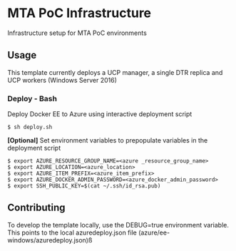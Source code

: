 # MTA PoC Infrastructure
Infrastructure setup for MTA PoC environments

## Usage
This template currently deploys a UCP manager, a single DTR replica and UCP workers (Windows Server 2016)

### Deploy - Bash

Deploy Docker EE to Azure using interactive deployment script
```
$ sh deploy.sh
```

**[Optional]** Set environment variables to prepopulate variables in the deployment script
```
$ export AZURE_RESOURCE_GROUP_NAME=<azure _resource_group_name>
$ export AZURE_LOCATION=<azure_location>
$ export AZURE_ITEM_PREFIX=<azure_item_prefix>
$ export AZURE_DOCKER_ADMIN_PASSWORD=<azure_docker_admin_password>
$ export SSH_PUBLIC_KEY=$(cat ~/.ssh/id_rsa.pub)
```

## Contributing
To develop the template locally, use the DEBUG=true environment variable.  This points to the local azuredeploy.json file (azure/ee-windows/azuredeploy.json)ß